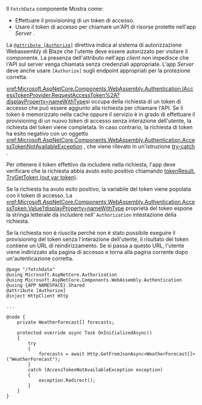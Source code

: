 Il `FetchData` componente Mostra come:

* Effettuare il provisioning di un token di accesso.
* Usare il token di accesso per chiamare un'API di risorse protette nell'app *Server* .

La [`@attribute [Authorize]`](xref:mvc/views/razor#attribute) direttiva indica al sistema di autorizzazione Webassembly di Blaze che l'utente deve essere autorizzato per visitare il componente. La presenza dell'attributo nell'app *client* non impedisce che l'API sul server venga chiamata senza credenziali appropriate. L'app *Server* deve anche usare `[Authorize]` sugli endpoint appropriati per la protezione corretta.

<xref:Microsoft.AspNetCore.Components.WebAssembly.Authentication.IAccessTokenProvider.RequestAccessToken%2A?displayProperty=nameWithType>si occupa della richiesta di un token di accesso che può essere aggiunto alla richiesta per chiamare l'API. Se il token è memorizzato nella cache oppure il servizio è in grado di effettuare il provisioning di un nuovo token di accesso senza interazione dell'utente, la richiesta del token viene completata. In caso contrario, la richiesta di token ha esito negativo con un oggetto <xref:Microsoft.AspNetCore.Components.WebAssembly.Authentication.AccessTokenNotAvailableException> , che viene rilevato in un'istruzione [try-catch](/dotnet/csharp/language-reference/keywords/try-catch) .

Per ottenere il token effettivo da includere nella richiesta, l'app deve verificare che la richiesta abbia avuto esito positivo chiamando [tokenResult. TryGetToken (out var token)](xref:Microsoft.AspNetCore.Components.WebAssembly.Authentication.AccessTokenResult.TryGetToken%2A).

Se la richiesta ha avuto esito positivo, la variabile del token viene popolata con il token di accesso. La <xref:Microsoft.AspNetCore.Components.WebAssembly.Authentication.AccessToken.Value?displayProperty=nameWithType> proprietà del token espone la stringa letterale da includere nell' `Authorization` intestazione della richiesta.

Se la richiesta non è riuscita perché non è stato possibile eseguire il provisioning del token senza l'interazione dell'utente, il risultato del token contiene un URL di reindirizzamento. Se si passa a questo URL, l'utente viene indirizzato alla pagina di accesso e torna alla pagina corrente dopo un'autenticazione corretta.

```razor
@page "/fetchdata"
@using Microsoft.AspNetCore.Authorization
@using Microsoft.AspNetCore.Components.WebAssembly.Authentication
@using {APP NAMESPACE}.Shared
@attribute [Authorize]
@inject HttpClient Http

...

@code {
    private WeatherForecast[] forecasts;

    protected override async Task OnInitializedAsync()
    {
        try
        {
            forecasts = await Http.GetFromJsonAsync<WeatherForecast[]>("WeatherForecast");
        }
        catch (AccessTokenNotAvailableException exception)
        {
            exception.Redirect();
        }
    }
}
```
